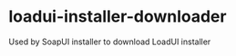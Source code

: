 loadui-installer-downloader
===========================

Used by SoapUI installer to download LoadUI installer
